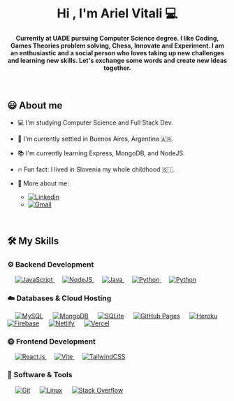 
<h1 align="center">Hi , I'm Ariel Vitali 💻 </h1>

 <!-- 
<p align="center">
  <a href="https://github.com/DenverCoder1/readme-typing-svg"><img src="https://readme-typing-svg.herokuapp.com?lines=Computer+Science+Student;Full+Stack+Developer;Tech%20Enthusiast;&center=true&width=600&height=50"></a>
</p>
 -->

<h4 align="center">Currently at UADE pursuing Computer Science degree. I like Coding, Games Theories problem solving, Chess, Innovate and Experiment. I am an enthusiastic and a social person who loves taking up new challenges and learning new skills. Let's exchange some words and create new ideas together.</h4>
<br>

## 😃 About me 
- 💻 I'm studying Computer Science and Full Stack Dev.
- 📍 I'm currently settled in Buenos Aires, Argentina 🇦🇷.
- 📚 I'm currently learning Express, MongoDB, and NodeJS.
- 🔥 Fun fact: I lived in Slovenia my whole childhood 🇸🇮.
- 🤙 More about me:
  
  - [![Linkedin](https://img.shields.io/badge/-Ariel_Vitali-blue?style=flat&logo=Linkedin&logoColor=white)](https://www.linkedin.com/in/ariel~gonzalez~vitali-a033aa1bb?lipi=urn%3Ali%3Apage%3Ad_flagship3_profile_view_base_contact_details%3B3pr%2Bx94SQwCmxNdKXMexQQ%3D%3D)
  - [![Gmail](https://img.shields.io/badge/-Contact_me_via_Gmail-c14438?style=flat&logo=Gmail&logoColor=white&color=BB001B)](mailto:arielgonzalezvitali@hotmail.com)
<br>

 <!-- 
## 🔥 Streak Stats
<p align="center"> <img src="https://github-readme-stats.vercel.app/api?username=ArielVitali&show_icons=true&theme=gotham" alt="abhisheknaiidu" />
 -->

## 🛠️ My Skills

### ⚙️ Backend Development
<p align="left"> 
  &emsp; 
  <a href="https://developer.mozilla.org/en-US/docs/Web/JavaScript" target="_blank"> 
     <img alt="JavaScript" src="https://img.shields.io/badge/JavaScript%20-%23F7DF1E.svg?logo=javascript&logoColor=black">
   </a>
  &emsp; 
  <a href="https://developer.mozilla.org/en-US/docs/Web/JavaScript" target="_blank"> 
     <img alt="NodeJS" src="https://img.shields.io/badge/-Nodejs-black?style=flat-square&logo=Node.js">
   </a>
  &emsp;
  <a href="https://www.java.com" target="_blank"> 
    <img alt="Java" src="https://img.shields.io/badge/Java-%23007396.svg?logo=java&logoColor=white">
  </a>
  &emsp;
   <a href="https://www.python.org" target="_blank">
    <img alt="Python" src="https://img.shields.io/badge/Python%20-%2314354C.svg?logo=python&logoColor=white">
  </a>
  &emsp;
   <a href="https://www.python.org" target="_blank">
    <img alt="Python" src="https://img.shields.io/badge/-Express-black?style=flat-square&logo=expressjs">
  </a>
</p>

### ☁️ Databases & Cloud Hosting
<p align="left">
  &emsp;
    <a href="https://www.mysql.com/"><img alt="MySQL" src="https://img.shields.io/badge/MySQL-%2300f.svg?style=flat&llogo=mysql&logoColor=white"></a>
  &emsp;
    <a href="https://www.mysql.com/"><img alt="MongoDB" src="https://img.shields.io/badge/-MongoDB-black?style=flat-square&logo=mongodb"></a>
  &emsp;
    <a href="https://www.sqlite.org/"><img alt="SQLite" src ="https://img.shields.io/badge/sqlite-%2307405e.svg?style=flat&logo=sqlite&logoColor=white"/></a>
  &emsp;
    <a href="https://www.github.com"><img alt="GitHub Pages" src="https://img.shields.io/badge/GitHub%20Pages-%23327FC7.svg?style=flat&llogo=github&logoColor=white"></a>
  &emsp;
    <a href="https://www.heroku.com/"><img alt="Heroku" src="https://img.shields.io/badge/Heroku%20-%23430098.svg?logo=heroku&logoColor=white"></a>  
  &emsp;
    <a href="https://firebase.google.com/"><img alt="Firebase" src ="https://img.shields.io/badge/Firebase-%23316192.svg?logo=firebase&logoColor=white"></a>
  &emsp;
    <a href=""><img alt="Netlify" src ="https://img.shields.io/badge/-Netlify-%2300C7B7?style=flat-square&logo=netlify&logoColor=ffffff"></a>
  &emsp;
    <a href=""><img alt="Vercel" src ="https://img.shields.io/badge/-Vercel-%23ffffff?style=flat-square&logo=vercel&logoColor=000000"></a>
 </p>
  
### 🌞 Frontend Development
<p align="left"> 
  &emsp; 
  <a href="https://www.w3.org/html/" target="_blank"> 
   <img alt="React.js" src="https://img.shields.io/badge/-React.js-%23282C34?style=flat-square&logo=react">
  </a>   
  &emsp;
  <a href="https://www.w3schools.com/css/" target="_blank">
    <img alt="Vite" src="https://img.shields.io/badge/-Vite-%23646CFF?style=flat-square&logo=vite&logoColor=ffffff">
  </a> 
   &emsp;
  <a href="https://getbootstrap.com" target="_blank"> 
    <img alt="TailwindCSS" src="https://img.shields.io/badge/-TailwindCSS-%231a202c?style=flat-square&logo=tailwind-css"/>
  </a>
</p>

 ### 🔨 Software & Tools
<p>
  &emsp;
    <a href="#"><img alt="Git" src="https://img.shields.io/badge/Git%20-%23F05033.svg?logo=git&logoColor=white"></a>
  &emsp;
    <a href="#"><img alt="Linux" src="https://img.shields.io/badge/Linux-FCC624?style=flat&logo=linux&logoColor=black"></a>
  &emsp;
    <a href="#"><img alt="Stack Overflow" src="https://img.shields.io/badge/-Stack%20Overflow-FE7A16?logo=stack-overflow&logoColor=white"></a>
  &emsp;
</p>
<br/>
